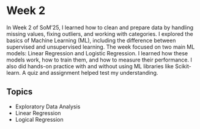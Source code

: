 # Week 2

In Week 2 of SoM’25, I learned how to clean and prepare data by handling missing values, fixing outliers, and working with categories. I explored the basics of Machine Learning (ML), including the difference between supervised and unsupervised learning. The week focused on two main ML models: Linear Regression and Logistic Regression. I learned how these models work, how to train them, and how to measure their performance. I also did hands-on practice with and without using ML libraries like Scikit-learn. A quiz and assignment helped test my understanding.

<!-- ###### Resources -  <a href="https://docs.google.com/document/d/1-nnKg8afj1oQa-ebDGALQxzO-WAO5wDrAAM-4qRuRLk" target="_blank"> Link </a> -->

## Topics
- Exploratory Data Analysis
- Linear Regression
- Logical Regression



